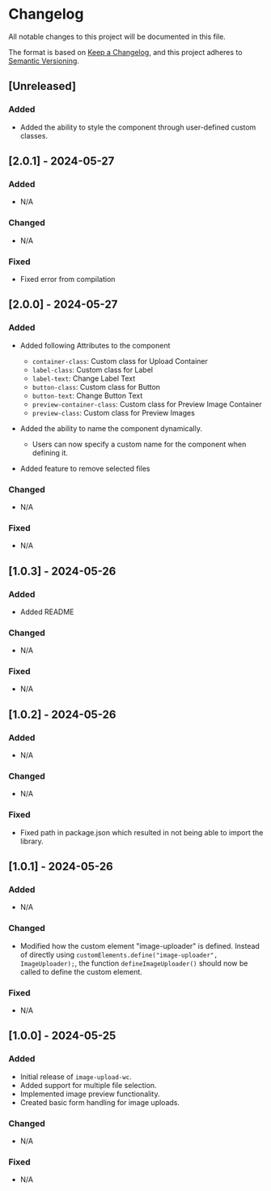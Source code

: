 # Changelog

All notable changes to this project will be documented in this file.

The format is based on [Keep a Changelog](https://keepachangelog.com/en/1.0.0/), and this project adheres to [Semantic Versioning](https://semver.org/spec/v2.0.0.html).

## [Unreleased]

### Added

- Added the ability to style the component through user-defined custom classes.

## [2.0.1] - 2024-05-27

### Added

- N/A

### Changed

- N/A

### Fixed

- Fixed error from compilation

## [2.0.0] - 2024-05-27

### Added

- Added following Attributes to the component

  - `container-class`: Custom class for Upload Container
  - `label-class`: Custom class for Label
  - `label-text`: Change Label Text
  - `button-class`: Custom class for Button
  - `button-text`: Change Button Text
  - `preview-container-class`: Custom class for Preview Image Container
  - `preview-class`: Custom class for Preview Images

- Added the ability to name the component dynamically.

  - Users can now specify a custom name for the component when defining it.

- Added feature to remove selected files

### Changed

- N/A

### Fixed

- N/A

## [1.0.3] - 2024-05-26

### Added

- Added README

### Changed

- N/A

### Fixed

- N/A

## [1.0.2] - 2024-05-26

### Added

- N/A

### Changed

- N/A

### Fixed

- Fixed path in package.json which resulted in not being able to import the library.

## [1.0.1] - 2024-05-26

### Added

- N/A

### Changed

- Modified how the custom element "image-uploader" is defined. Instead of directly using `customElements.define("image-uploader", ImageUploader);`, the function `defineImageUploader()` should now be called to define the custom element.

### Fixed

- N/A

## [1.0.0] - 2024-05-25

### Added

- Initial release of `image-upload-wc`.
- Added support for multiple file selection.
- Implemented image preview functionality.
- Created basic form handling for image uploads.

### Changed

- N/A

### Fixed

- N/A

